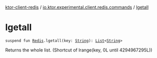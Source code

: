 [ktor-client-redis](../index.md) / [io.ktor.experimental.client.redis.commands](index.md) / [lgetall](./lgetall.md)

# lgetall

`suspend fun `[`Redis`](../io.ktor.experimental.client.redis/-redis/index.md)`.lgetall(key: `[`String`](https://kotlinlang.org/api/latest/jvm/stdlib/kotlin/-string/index.html)`): `[`List`](https://kotlinlang.org/api/latest/jvm/stdlib/kotlin.collections/-list/index.html)`<`[`String`](https://kotlinlang.org/api/latest/jvm/stdlib/kotlin/-string/index.html)`>`

Returns the whole list. (Shortcut of lrange(key, 0L until 4294967295L))

